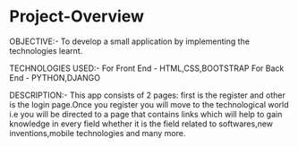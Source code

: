 # Project-Overview
OBJECTIVE:-
          To develop a small application by implementing the technologies learnt.
          
          
TECHNOLOGIES USED:-
          For Front End - HTML,CSS,BOOTSTRAP
          For Back End - PYTHON,DJANGO
          
          
 DESCRIPTION:-
         This app consists of 2 pages: first is the register and other is the login page.Once you register you will move to the 
         technological world i.e you will be directed to a page that contains links which will help to gain knowledge in every field 
         whether it is the field related to softwares,new inventions,mobile technologies and many more.
